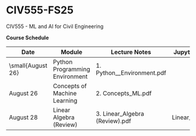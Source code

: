 # CIV555-FS25
CIV555 - ML and AI for Civil Engineering

**Course Schedule**

|Date          |Module       |Lecture Notes    |Jupyter Notebooks   |Data
|---------------|-------------|-----------------|--------------------|--------------------|
|\small{August 26}      |Python Programming Environment | 1. Python__Environment.pdf|
|August 26      |Concepts of Machine Learning    | 2. Concepts_ML.pdf
|August 28      |Linear Algebra (Review)        | 3. Linear_Algebra (Review).pdf            |Linear_Algebra.ipynb
